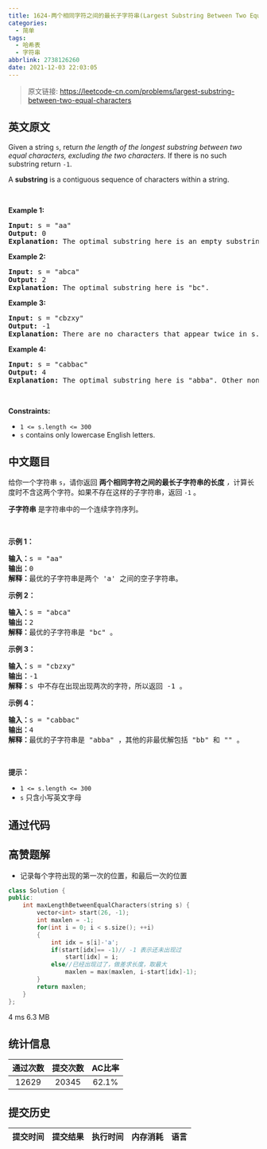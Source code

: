 ```yaml
---
title: 1624-两个相同字符之间的最长子字符串(Largest Substring Between Two Equal Characters)
categories:
  - 简单
tags:
  - 哈希表
  - 字符串
abbrlink: 2738126260
date: 2021-12-03 22:03:05
---
```


> 原文链接: https://leetcode-cn.com/problems/largest-substring-between-two-equal-characters


## 英文原文
<div><p>Given a string <code>s</code>, return <em>the length of the longest substring between two equal characters, excluding the two characters.</em> If there is no such substring return <code>-1</code>.</p>

<p>A <strong>substring</strong> is a contiguous sequence of characters within a string.</p>

<p>&nbsp;</p>
<p><strong>Example 1:</strong></p>

<pre>
<strong>Input:</strong> s = &quot;aa&quot;
<strong>Output:</strong> 0
<strong>Explanation:</strong> The optimal substring here is an empty substring between the two <code>&#39;a&#39;s</code>.</pre>

<p><strong>Example 2:</strong></p>

<pre>
<strong>Input:</strong> s = &quot;abca&quot;
<strong>Output:</strong> 2
<strong>Explanation:</strong> The optimal substring here is &quot;bc&quot;.
</pre>

<p><strong>Example 3:</strong></p>

<pre>
<strong>Input:</strong> s = &quot;cbzxy&quot;
<strong>Output:</strong> -1
<strong>Explanation:</strong> There are no characters that appear twice in s.
</pre>

<p><strong>Example 4:</strong></p>

<pre>
<strong>Input:</strong> s = &quot;cabbac&quot;
<strong>Output:</strong> 4
<strong>Explanation:</strong> The optimal substring here is &quot;abba&quot;. Other non-optimal substrings include &quot;bb&quot; and &quot;&quot;.
</pre>

<p>&nbsp;</p>
<p><strong>Constraints:</strong></p>

<ul>
	<li><code>1 &lt;= s.length &lt;= 300</code></li>
	<li><code>s</code> contains only lowercase English letters.</li>
</ul>
</div>

## 中文题目
<div><p>给你一个字符串 <code>s</code>，请你返回 <strong>两个相同字符之间的最长子字符串的长度</strong> <em>，</em>计算长度时不含这两个字符。如果不存在这样的子字符串，返回 <code>-1</code> 。</p>

<p><strong>子字符串</strong> 是字符串中的一个连续字符序列。</p>

<p> </p>

<p><strong>示例 1：</strong></p>

<pre><strong>输入：</strong>s = "aa"
<strong>输出：</strong>0
<strong>解释：</strong>最优的子字符串是两个 'a' 之间的空子字符串。</pre>

<p><strong>示例 2：</strong></p>

<pre><strong>输入：</strong>s = "abca"
<strong>输出：</strong>2
<strong>解释：</strong>最优的子字符串是 "bc" 。
</pre>

<p><strong>示例 3：</strong></p>

<pre><strong>输入：</strong>s = "cbzxy"
<strong>输出：</strong>-1
<strong>解释：</strong>s 中不存在出现出现两次的字符，所以返回 -1 。
</pre>

<p><strong>示例 4：</strong></p>

<pre><strong>输入：</strong>s = "cabbac"
<strong>输出：</strong>4
<strong>解释：</strong>最优的子字符串是 "abba" ，其他的非最优解包括 "bb" 和 "" 。
</pre>

<p> </p>

<p><strong>提示：</strong></p>

<ul>
	<li><code>1 &lt;= s.length &lt;= 300</code></li>
	<li><code>s</code> 只含小写英文字母</li>
</ul>
</div>

## 通过代码
<RecoDemo>
</RecoDemo>


## 高赞题解
- 记录每个字符出现的第一次的位置，和最后一次的位置
```cpp
class Solution {
public:
    int maxLengthBetweenEqualCharacters(string s) {
        vector<int> start(26, -1);
        int maxlen = -1;
        for(int i = 0; i < s.size(); ++i) 
        {
            int idx = s[i]-'a';
            if(start[idx]== -1)// -1 表示还未出现过
                start[idx] = i;
            else//已经出现过了，做差求长度，取最大
                maxlen = max(maxlen, i-start[idx]-1);
        }
        return maxlen;
    }
};
```
4 ms	6.3 MB


## 统计信息
| 通过次数 | 提交次数 | AC比率 |
| :------: | :------: | :------: |
|    12629    |    20345    |   62.1%   |

## 提交历史
| 提交时间 | 提交结果 | 执行时间 |  内存消耗  | 语言 |
| :------: | :------: | :------: | :--------: | :--------: |
